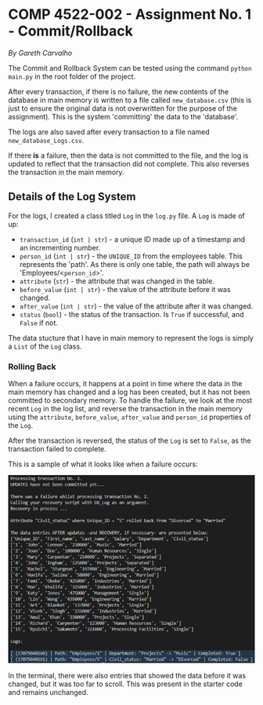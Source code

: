# COMP 4522-002 - Assignment No. 1 - Commit/Rollback

*By Gareth Carvalho*

The Commit and Rollback System can be tested using the command `python main.py` in the root folder of the project.

After every transaction, if there is no failure, the new contents of the database in main memory is written to a file called `new_database.csv` (this is just to ensure the original data is not overwritten for the purpose of the assignment). This is the system 'committing' the data to the 'database'.

The logs are also saved after every transaction to a file named `new_database_Logs.csv`.

If there **is** a failure, then the data is not committed to the file, and the log is updated to reflect that the transaction did not complete. This also reverses the transaction in the main memory.

## Details of the Log System

For the logs, I created a class titled `Log` in the `log.py` file. A `Log` is made of up:

- `transaction_id` (`int | str`) - a unique ID made up of a timestamp and an incrementing number.
- `person_id` (`int | str`) - the `UNIQUE_ID` from the employees table. This represents the 'path'. As there is only one table, the path will always be 'Employees/<`person_id`>'.
- `attribute` (`str`) - the attribute that was changed in the table.
- `before_value` (`int | str`) - the value of the attribute before it was changed.
- `after_value` (`int | str`) - the value of the attribute after it was changed.
- `status` (`bool`) - the status of the transaction. Is `True` if successful, and `False` if not.

The data stucture that I have in main memory to represent the logs is simply a `List` of the `Log` class.

### Rolling Back

When a failure occurs, it happens at a point in time where the data in the main memory has changed and a log has been created, but it has not been committed to secondary memory. To handle the failure, we look at the most recent `Log` in the log list, and reverse the transaction in the main memory using the `attribute`, `before_value`, `after_value` and `person_id` properties of the `Log`.

After the transaction is reversed, the status of the `Log` is set to `False`, as the transaction failed to complete.

This is a sample of what it looks like when a failure occurs:

![Sample Output](./images/output-sample.png)

In the terminal, there were also entries that showed the data before it was changed, but it was too far to scroll. This was present in the starter code and remains unchanged.
